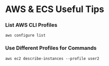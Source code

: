 # AWS & ECS Useful Tips

### List AWS CLI Profiles
```
aws configure list
```

### Use Different Profiles for Commands

```
aws ec2 describe-instances --profile user2
```
